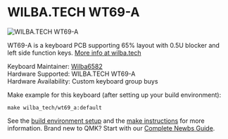 # WILBA.TECH WT69-A

![WILBA.TECH WT69-A](https://images.squarespace-cdn.com/content/5b267e429772ae4372e3b65f/1556352502542-AKHBF9R6CP5HVHOZYJHM/i69_g.png?content-type=image%2Fpng)

WT69-A is a keyboard PCB supporting 65% layout with 0.5U blocker and left side function keys. [More info at wilba.tech](https://wilba.tech/)

Keyboard Maintainer: [Wilba6582](https://github.com/Wilba6582)  
Hardware Supported: WILBA.TECH WT69-A  
Hardware Availability: Custom keyboard group buys

Make example for this keyboard (after setting up your build environment):

    make wilba_tech/wt69_a:default

See the [build environment setup](https://docs.qmk.fm/#/getting_started_build_tools) and the [make instructions](https://docs.qmk.fm/#/getting_started_make_guide) for more information. Brand new to QMK? Start with our [Complete Newbs Guide](https://docs.qmk.fm/#/newbs).
